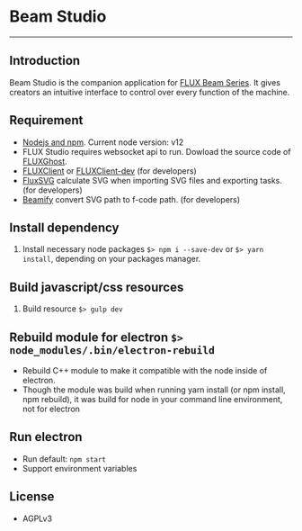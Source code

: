 # Beam Studio
---

## Introduction

Beam Studio is the companion application for [FLUX Beam Series](http://flux3dp.com). It gives creators an intuitive interface to control over every function of the machine.

## Requirement

* [Nodejs and npm](https://docs.npmjs.com/getting-started/installing-node). Current node version: v12
* FLUX Studio requires websocket api to run. Dowload the source code of [FLUXGhost](https://github.com/flux3dp/fluxghost).
* [FLUXClient](https://github.com/flux3dp/fluxclient) or [FLUXClient-dev](https://github.com/flux3dp/fluxclient-dev) (for developers)
* [FluxSVG](https://github.com/flux3dp/fluxsvg) calculate SVG when importing SVG files and exporting tasks. (for developers)
* [Beamify](https://github.com/flux3dp/beamify) convert SVG path to f-code path. (for developers)

## Install dependency

1. Install necessary node packages `$> npm i --save-dev` or `$> yarn install`, depending on your packages manager.

## Build javascript/css resources

1. Build resource `$> gulp dev`

## Rebuild module for electron `$> node_modules/.bin/electron-rebuild`
* Rebuild C++ module to make it compatible with the node inside of electron.
* Though the module was build when running yarn install (or npm install, npm rebuild), it was build for node in your command line environment, not for electron


## Run electron

* Run default: `npm start`
* Support environment variables


## License

* AGPLv3
